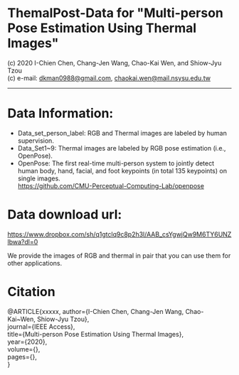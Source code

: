 # ThemalPost-Data for "Multi-person Pose Estimation Using Thermal Images"
(c) 2020 I-Chien Chen, Chang-Jen Wang, Chao-Kai Wen, and Shiow-Jyu Tzou\
(c) e-mail: dkman0988@gmail.com, chaokai.wen@mail.nsysu.edu.tw

--------------------------------------------------------------------------------------------------------------------------
# Data Information:
- Data_set_person_label: RGB and Thermal images are labeled by human supervision.
- Data_Set1~9: Thermal images are labeled by RGB pose estimation (i.e., OpenPose).
- OpenPose: The first real-time multi-person system to jointly detect human body, hand, facial, and foot keypoints (in total 135 keypoints) on single images.\
https://github.com/CMU-Perceptual-Computing-Lab/openpose

# Data download url:
https://www.dropbox.com/sh/q1gtclq9c8p2h3l/AAB_csYgwjQw9M6TY6UNZlbwa?dl=0

We provide the images of RGB and thermal in pair that you can use them for other applications.

# Citation
@ARTICLE{xxxxx,
   author={I-Chien Chen, Chang-Jen Wang, Chao-Kai~Wen, Shiow-Jyu Tzou},\
   journal={IEEE Access},\
   title={Multi-person Pose Estimation Using Thermal Images},\
   year={2020},\
   volume={},\
   pages={},\
  }
